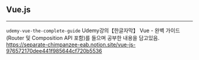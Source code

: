 ## Vue.js ##
---
`udemy-vue-the-complete-guide`
    Udemy강의【한글자막】 Vue - 완벽 가이드 (Router 및 Composition API 포함)를 들으며 공부한 내용을 담고있음.
    https://separate-chimpanzee-eab.notion.site/vue-js-976572170dee441f985644cf720b5536

